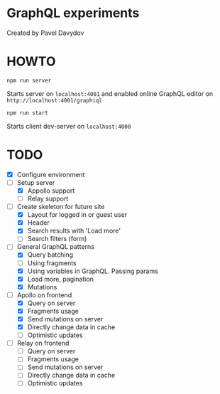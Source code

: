 # GraphQL experiments

Created by Pavel Davydov

# HOWTO

```
npm run server
```
Starts server on `localhost:4001` and enabled online GraphQL editor on `http://localhost:4001/graphiql`

```
npm run start
```
Starts client dev-server on `localhost:4000`

# TODO

- [x] Configure environment
- [ ] Setup server
  - [x] Appollo support
  - [ ] Relay support
- [ ] Create skeleton for future site
  - [x] Layout for logged in or guest user
  - [x] Header
  - [x] Search results with 'Load more'
  - [ ] Search filters (form)
- [ ] General GraphQL patterns
  - [x] Query batching
  - [ ] Using fragments
  - [x] Using variables in GraphQL. Passing params
  - [x] Load more, pagination
  - [x] Mutations
- [ ] Apollo on frontend
  - [x] Query on server
  - [x] Fragments usage
  - [x] Send mutations on server
  - [x] Directly change data in cache
  - [ ] Optimistic updates
- [ ] Relay on frontend
  - [ ] Query on server
  - [ ] Fragments usage
  - [ ] Send mutations on server
  - [ ] Directly change data in cache
  - [ ] Optimistic updates
